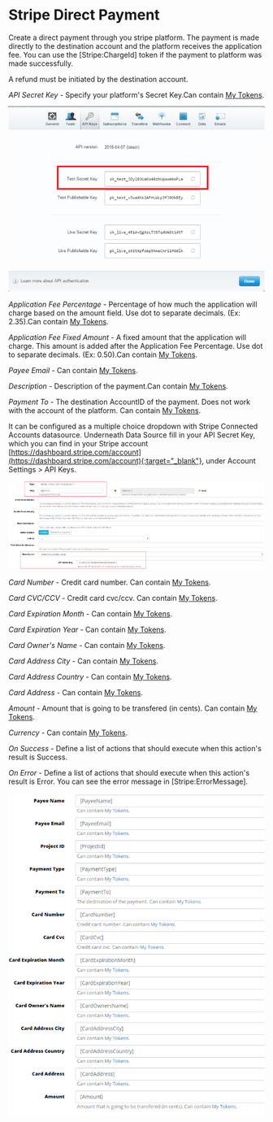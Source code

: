 # Stripe Direct Payment

Create a direct payment through you stripe platform. The payment is made directly to the destination account and the platform receives the application fee.
You can use the [Stripe:ChargeId] token if the payment to platform was made successfully.

A refund must be initiated by the destination account.

_API Secret Key_ - Specify your platform's Secret Key.Can contain [My Tokens](/my-tokens/index.html). 

![](assets/9.png)

_Application Fee Percentage_ - Percentage of how much the application will charge based on the amount field. Use dot to separate decimals. (Ex: 2.35).Can contain [My Tokens](/my-tokens/index.html).

_Application Fee Fixed Amount_ - A fixed amount that the application will charge. This amount is added after the Application Fee Percentage. Use dot to separate decimals. (Ex: 0.50).Can contain [My Tokens](/my-tokens/index.html).

_Payee Email_ - Can contain [My Tokens](/my-tokens/index.html).

_Description_ - Description of the payment.Can contain [My Tokens](/my-tokens/index.html).

_Payment To_ - The destination AccountID of the payment. Does not work with the account of the platform. Can contain [My Tokens](/my-tokens/index.html).

It can be configured as a multiple choice dropdown with Stripe Connected Accounts datasource. Underneath Data Source fill in your API Secret Key, which you can find in your Stripe account [https://dashboard.stripe.com/account](https://dashboard.stripe.com/account){:target="_blank"}, under Account Settings > API Keys.

![](assets/10.png)

_Card Number_ - Credit card number. Can contain [My Tokens](/my-tokens/index.html).

_Card CVC/CCV_ - Credit card cvc/ccv. Can contain [My Tokens](/my-tokens/index.html).

_Card Expiration Month_ - Can contain [My Tokens](/my-tokens/index.html).

_Card Expiration Year_ - Can contain [My Tokens](/my-tokens/index.html).

_Card Owner's Name_ - Can contain [My Tokens](/my-tokens/index.html).

_Card Address City_ - Can contain [My Tokens](/my-tokens/index.html).

_Card Address Country_ - Can contain [My Tokens](/my-tokens/index.html).

_Card Address_ - Can contain [My Tokens](/my-tokens/index.html).

_Amount_ - Amount that is going to be transfered (in cents). Can contain [My Tokens](/my-tokens/index.html).

_Currency_ - Can contain [My Tokens](/my-tokens/index.html).

_On Success_ - Define a list of actions that should execute when this action's result is Success.

_On Error_ - Define a list of actions that should execute when this action's result is Error. You can see the error message in [Stripe:ErrorMessage].

![](assets/11.png)